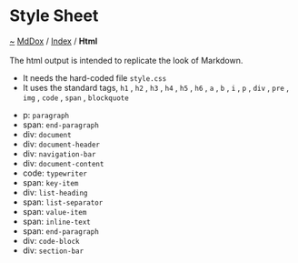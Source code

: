 <a id="style-sheet"></a>
<h1>Style Sheet</h1>
<a id="Html"></a>
<a href="https://github.com/CharlesCarley/MdDox#~">~</a>
<a href="indexpage.md#mddox">MdDox</a>
<span class="inline-text">/</span>
<a href="index.md#index">Index</a>
<span class="inline-text">/</span>
<span class="bold-text"><b>Html</b></span>
<br/>
<br/>
<span class="inline-text">The html output is intended to replicate the look of Markdown.</span>
<ul>
<li><span class="inline-text">It needs the hard-coded file </span>
<code class="typewriter">style.css</code>
</li>
<li><span class="inline-text">It uses the standard tags, </span>
<code class="typewriter">h1</code>
<span class="inline-text">, </span>
<code class="typewriter">h2</code>
<span class="inline-text">, </span>
<code class="typewriter">h3</code>
<span class="inline-text">, </span>
<code class="typewriter">h4</code>
<span class="inline-text">, </span>
<code class="typewriter">h5</code>
<span class="inline-text">, </span>
<code class="typewriter">h6</code>
<span class="inline-text">, </span>
<code class="typewriter">a</code>
<span class="inline-text">, </span>
<code class="typewriter">b</code>
<span class="inline-text">, </span>
<code class="typewriter">i</code>
<span class="inline-text">, </span>
<code class="typewriter">p</code>
<span class="inline-text">, </span>
<code class="typewriter">div</code>
<span class="inline-text">, </span>
<code class="typewriter">pre</code>
<span class="inline-text">, </span>
<code class="typewriter">img</code>
<span class="inline-text">, </span>
<code class="typewriter">code</code>
<span class="inline-text">, </span>
<code class="typewriter">span</code>
<span class="inline-text">, </span>
<code class="typewriter">blockquote</code>
</li>
</ul>
<ul>
<li><span class="inline-text">p: </span>
<code class="typewriter">paragraph</code>
</li>
<li><span class="inline-text">span: </span>
<code class="typewriter">end-paragraph</code>
</li>
<li><span class="inline-text">div: </span>
<code class="typewriter">document</code>
</li>
<li><span class="inline-text">div: </span>
<code class="typewriter">document-header</code>
</li>
<li><span class="inline-text">div: </span>
<code class="typewriter">navigation-bar</code>
</li>
<li><span class="inline-text">div: </span>
<code class="typewriter">document-content</code>
</li>
<li><span class="inline-text">code: </span>
<code class="typewriter">typewriter</code>
</li>
<li><span class="inline-text">span: </span>
<code class="typewriter">key-item</code>
</li>
<li><span class="inline-text">div: </span>
<code class="typewriter">list-heading</code>
</li>
<li><span class="inline-text">span: </span>
<code class="typewriter">list-separator</code>
</li>
<li><span class="inline-text">span: </span>
<code class="typewriter">value-item</code>
</li>
<li><span class="inline-text">span: </span>
<code class="typewriter">inline-text</code>
</li>
<li><span class="inline-text">span: </span>
<code class="typewriter">end-paragraph</code>
</li>
<li><span class="inline-text">div: </span>
<code class="typewriter">code-block</code>
</li>
<li><span class="inline-text">div: </span>
<code class="typewriter">section-bar</code>
</li>
</ul>
</div>
</div>
</body>
</html>
